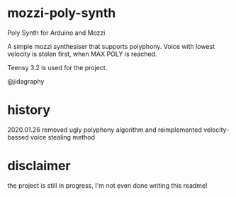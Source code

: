 # mozzi-poly-synth

Poly Synth for Arduino and Mozzi

A simple mozzi synthesiser that supports polyphony.
Voice with lowest velocity is stolen first, when MAX POLY is reached.

Teensy 3.2 is used for the project.

@jidagraphy


# history
2020.01.26 removed ugly polyphony algorithm and reimplemented velocity-bassed voice stealing method

# disclaimer
the project is still in progress, I'm not even done writing this readme!
